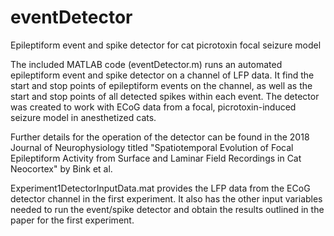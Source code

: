# eventDetector
Epileptiform event and spike detector for cat picrotoxin focal seizure model

The included MATLAB code (eventDetector.m) runs an automated epileptiform event and spike detector on a channel of LFP data. 
It find the start and stop points of epileptiform events on the channel, as well as the start and stop points of all 
detected spikes within each event.
The detector was created to work with ECoG data from a focal, picrotoxin-induced seizure model in anesthetized cats. 

Further details for the operation of the detector can be found in the 2018 Journal of Neurophysiology titled
"Spatiotemporal Evolution of Focal Epileptiform Activity from Surface and Laminar Field Recordings in Cat Neocortex"
by Bink et al.

Experiment1DetectorInputData.mat provides the LFP data from the ECoG detector channel in the first experiment.
It also has the other input variables needed to run the event/spike detector and obtain the results outlined in the 
paper for the first experiment.
